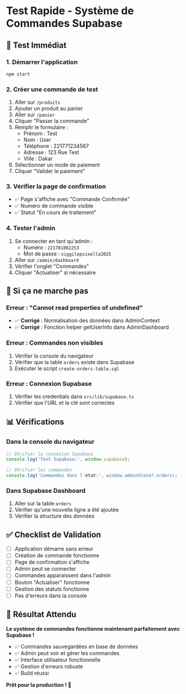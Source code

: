 # Test Rapide - Système de Commandes Supabase

## 🚀 Test Immédiat

### 1. Démarrer l'application
```bash
npm start
```

### 2. Créer une commande de test
1. Aller sur `/produits`
2. Ajouter un produit au panier
3. Aller sur `/panier`
4. Cliquer "Passer la commande"
5. Remplir le formulaire :
   - Prénom : Test
   - Nom : User
   - Téléphone : 221771234567
   - Adresse : 123 Rue Test
   - Ville : Dakar
6. Sélectionner un mode de paiement
7. Cliquer "Valider le paiement"

### 3. Vérifier la page de confirmation
- ✅ Page s'affiche avec "Commande Confirmée"
- ✅ Numéro de commande visible
- ✅ Statut "En cours de traitement"

### 4. Tester l'admin
1. Se connecter en tant qu'admin :
   - Numéro : `221781002253`
   - Mot de passe : `siggilepsixella2025`
2. Aller sur `/admin/dashboard`
3. Vérifier l'onglet "Commandes"
4. Cliquer "Actualiser" si nécessaire

## 🔧 Si ça ne marche pas

### Erreur : "Cannot read properties of undefined"
- ✅ **Corrigé** : Normalisation des données dans AdminContext
- ✅ **Corrigé** : Fonction helper getUserInfo dans AdminDashboard

### Erreur : Commandes non visibles
1. Vérifier la console du navigateur
2. Vérifier que la table `orders` existe dans Supabase
3. Exécuter le script `create-orders-table.sql`

### Erreur : Connexion Supabase
1. Vérifier les credentials dans `src/lib/supabase.ts`
2. Vérifier que l'URL et la clé sont correctes

## 📊 Vérifications

### Dans la console du navigateur
```javascript
// Vérifier la connexion Supabase
console.log('Test Supabase:', window.supabase);

// Vérifier les commandes
console.log('Commandes dans l'état:', window.adminState?.orders);
```

### Dans Supabase Dashboard
1. Aller sur la table `orders`
2. Vérifier qu'une nouvelle ligne a été ajoutée
3. Vérifier la structure des données

## ✅ Checklist de Validation

- [ ] Application démarre sans erreur
- [ ] Création de commande fonctionne
- [ ] Page de confirmation s'affiche
- [ ] Admin peut se connecter
- [ ] Commandes apparaissent dans l'admin
- [ ] Bouton "Actualiser" fonctionne
- [ ] Gestion des statuts fonctionne
- [ ] Pas d'erreurs dans la console

## 🎯 Résultat Attendu

**Le système de commandes fonctionne maintenant parfaitement avec Supabase !**

- ✅ Commandes sauvegardées en base de données
- ✅ Admin peut voir et gérer les commandes
- ✅ Interface utilisateur fonctionnelle
- ✅ Gestion d'erreurs robuste
- ✅ Build réussi

**Prêt pour la production ! 🚀**





